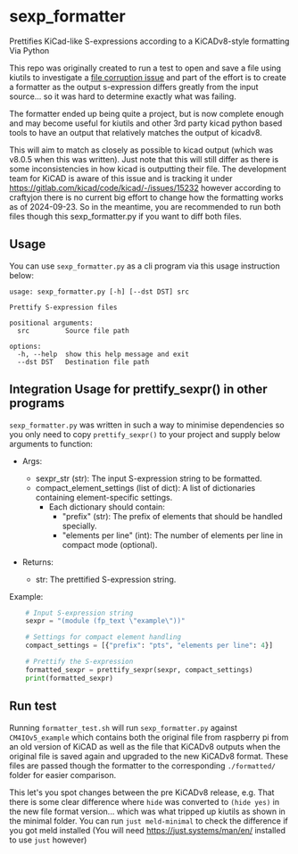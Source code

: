 # sexp_formatter
Prettifies KiCad-like S-expressions according to a KiCADv8-style formatting Via Python

This repo was originally created to run a test to open and save a file using kiutils to investigate a [file corruption issue](https://github.com/mvnmgrx/kiutils/issues/120) and part of the effort is to create a formatter as the output s-expression differs greatly from the input source... so it was hard to determine exactly what was failing.

The formatter ended up being quite a project, but is now complete enough and may become useful for kiutils and other 3rd party kicad python based tools to have an output that relatively matches the output of kicadv8.

This will aim to match as closely as possible to kicad output (which was v8.0.5 when this was written). Just note that this will still differ as there is some inconsistencies in how kicad is outputting their file. The development team for KiCAD is aware of this issue and is tracking it under <https://gitlab.com/kicad/code/kicad/-/issues/15232> however according to craftyjon there is no current big effort to change how the formatting works as of 2024-09-23. So in the meantime, you are recommended to run both files though this sexp_formatter.py if you want to diff both files.

## Usage

You can use `sexp_formatter.py` as a cli program via this usage instruction below:

```
usage: sexp_formatter.py [-h] [--dst DST] src

Prettify S-expression files

positional arguments:
  src         Source file path

options:
  -h, --help  show this help message and exit
  --dst DST   Destination file path
```

## Integration Usage for prettify_sexpr() in other programs

`sexp_formatter.py` was written in such a way to minimise dependencies so you only need to copy `prettify_sexpr()` to your project and supply below arguments to function: 

- Args:
    - sexpr_str (str): The input S-expression string to be formatted.
    - compact_element_settings (list of dict): A list of dictionaries containing element-specific settings.
        - Each dictionary should contain:
            - "prefix" (str): The prefix of elements that should be handled specially.
            - "elements per line" (int): The number of elements per line in compact mode (optional).

- Returns:
    - str: The prettified S-expression string.

Example:

```python
    # Input S-expression string
    sexpr = "(module (fp_text \"example\"))"

    # Settings for compact element handling
    compact_settings = [{"prefix": "pts", "elements per line": 4}]

    # Prettify the S-expression
    formatted_sexpr = prettify_sexpr(sexpr, compact_settings)
    print(formatted_sexpr)
```

## Run test

Running `formatter_test.sh` will run `sexp_formatter.py` against `CM4IOv5_example` which contains both the original file from raspberry pi from an old version of KiCAD as well as the file that KiCADv8 outputs when the original file is saved again and upgraded to the new KiCADv8 format. These files are passed though the formatter to the corresponding `./formatted/` folder for easier comparison.

This let's you spot changes between the pre KiCADv8 release, e.g. That there is some clear difference where `hide` was converted to `(hide yes)` in the new file format version... which was what tripped up kiutils as shown in the minimal folder. You can run `just meld-minimal` to check the difference if you got meld installed (You will need <https://just.systems/man/en/> installed to use `just` however)
